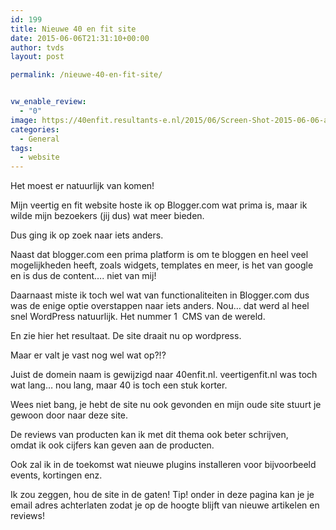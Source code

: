 ```yaml
---
id: 199
title: Nieuwe 40 en fit site
date: 2015-06-06T21:31:10+00:00
author: tvds
layout: post

permalink: /nieuwe-40-en-fit-site/


vw_enable_review:
  - "0"
image: https://40enfit.resultants-e.nl/2015/06/Screen-Shot-2015-06-06-at-22.21.48.png
categories:
  - General
tags:
  - website
---
```

Het moest er natuurlijk van komen!

Mijn veertig en fit website hoste ik op Blogger.com wat prima is, maar ik wilde mijn bezoekers (jij dus) wat meer bieden.

Dus ging ik op zoek naar iets anders.<!--more-->

Naast dat blogger.com een prima platform is om te bloggen en heel veel mogelijkheden heeft, zoals widgets, templates en meer, is het van google en is dus de content&#8230;. niet van mij!

Daarnaast miste ik toch wel wat van functionaliteiten in Blogger.com dus was de enige optie overstappen naar iets anders. Nou&#8230; dat werd al heel snel WordPress natuurlijk. Het nummer 1  CMS van de wereld.

En zie hier het resultaat. De site draait nu op wordpress.

Maar er valt je vast nog wel wat op?!?

Juist de domein naam is gewijzigd naar 40enfit.nl. veertigenfit.nl was toch wat lang&#8230; nou lang, maar 40 is toch een stuk korter.

Wees niet bang, je hebt de site nu ook gevonden en mijn oude site stuurt je gewoon door naar deze site.

De reviews van producten kan ik met dit thema ook beter schrijven, omdat ik ook cijfers kan geven aan de producten.

Ook zal ik in de toekomst wat nieuwe plugins installeren voor bijvoorbeeld events, kortingen enz.

Ik zou zeggen, hou de site in de gaten! Tip! onder in deze pagina kan je je email adres achterlaten zodat je op de hoogte blijft van nieuwe artikelen en reviews!